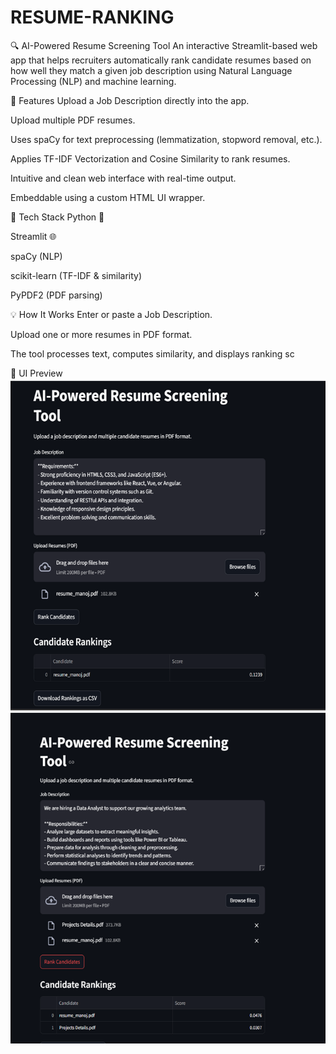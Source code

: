 # RESUME-RANKING
🔍 AI-Powered Resume Screening Tool
An interactive Streamlit-based web app that helps recruiters automatically rank candidate resumes based on how well they match a given job description using Natural Language Processing (NLP) and machine learning.

🚀 Features
Upload a Job Description directly into the app.

Upload multiple PDF resumes.

Uses spaCy for text preprocessing (lemmatization, stopword removal, etc.).

Applies TF-IDF Vectorization and Cosine Similarity to rank resumes.

Intuitive and clean web interface with real-time output.

Embeddable using a custom HTML UI wrapper.

🧠 Tech Stack
Python 🐍

Streamlit 🌐

spaCy (NLP)

scikit-learn (TF-IDF & similarity)

PyPDF2 (PDF parsing)

💡 How It Works
Enter or paste a Job Description.

Upload one or more resumes in PDF format.

The tool processes text, computes similarity, and displays ranking sc

📸 UI Preview
![alt text](image.png)
![alt text](image-1.png)
